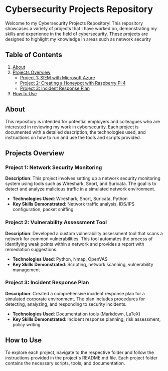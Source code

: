 # Cybersecurity Projects Repository

Welcome to my Cybersecurity Projects Repository! This repository showcases a variety of projects that I have worked on, demonstrating my skills and experience in the field of cybersecurity. These projects are designed to highlight my knowledge in areas such as network security

## Table of Contents

1. [About](#about)
2. [Projects Overview](#projects-overview)
   - [Project 1: SIEM with Microsoft Azure](#project-1-network-security-monitoring)
   - [Project 2: Creating a Honeypot with Raspberry Pi 4](#project-2-vulnerability-assessment-tool)
   - [Project 3: Incident Response Plan](#project-3-incident-response-plan)
3. [How to Use](#how-to-use)

## About

This repository is intended for potential employers and colleagues who are interested in reviewing my work in cybersecurity. Each project is documented with a detailed description, the technologies used, and instructions on how to run and use the tools and scripts provided.

## Projects Overview

### Project 1: Network Security Monitoring

**Description**: This project involves setting up a network security monitoring system using tools such as Wireshark, Snort, and Suricata. The goal is to detect and analyze malicious traffic in a simulated network environment.

- **Technologies Used**: Wireshark, Snort, Suricata, Python
- **Key Skills Demonstrated**: Network traffic analysis, IDS/IPS configuration, packet sniffing

### Project 2: Vulnerability Assessment Tool

**Description**: Developed a custom vulnerability assessment tool that scans a network for common vulnerabilities. This tool automates the process of identifying weak points within a network and provides a report with remediation suggestions.

- **Technologies Used**: Python, Nmap, OpenVAS
- **Key Skills Demonstrated**: Scripting, network scanning, vulnerability management

### Project 3: Incident Response Plan

**Description**: Created a comprehensive incident response plan for a simulated corporate environment. The plan includes procedures for detecting, analyzing, and responding to security incidents.

- **Technologies Used**: Documentation tools (Markdown, LaTeX)
- **Key Skills Demonstrated**: Incident response planning, risk assessment, policy writing

## How to Use

To explore each project, navigate to the respective folder and follow the instructions provided in the project's README.md file. Each project folder contains the necessary scripts, tools, and documentation.

